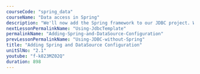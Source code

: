 ```yaml
---
courseCode: "spring_data"
courseName: "Data access in Spring"
description: "We'll now add the Spring framework to our JDBC project. We'll add dependency injection to our Main and DAO class. We'll also learn how to configure DataSource as a Spring bean and supply connection parameters to it in the XML file."
nextLessonPermalinkName: "Using-JdbcTemplate"
permalinkName: "Adding-Spring-and-DataSource-Configuration"
prevLessonPermalinkName: "Using-JDBC-without-Spring"
title: "Adding Spring and DataSource Configuration"
unitSlNo: "2.1"
youtube: "f-k823MZ02Q"
duration: 898
---
```

